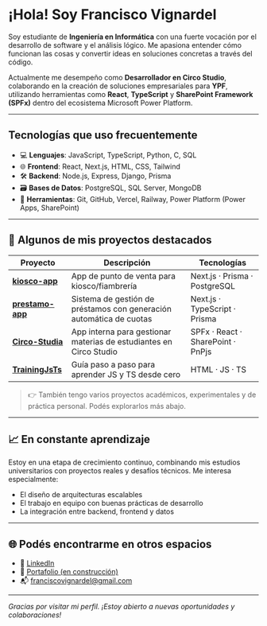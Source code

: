 # ¡Hola! Soy Francisco Vignardel

Soy estudiante de **Ingeniería en Informática** con una fuerte vocación por el desarrollo de software y el análisis lógico. Me apasiona entender cómo funcionan las cosas y convertir ideas en soluciones concretas a través del código.

Actualmente me desempeño como **Desarrollador en Circo Studio**, colaborando en la creación de soluciones empresariales para **YPF**, utilizando herramientas como **React**, **TypeScript** y **SharePoint Framework (SPFx)** dentro del ecosistema Microsoft Power Platform.

---

## Tecnologías que uso frecuentemente

- 💻 **Lenguajes**: JavaScript, TypeScript, Python, C, SQL
- 🌐 **Frontend**: React, Next.js, HTML, CSS, Tailwind
- 🛠️ **Backend**: Node.js, Express, Django, Prisma
- 🗃️ **Bases de Datos**: PostgreSQL, SQL Server, MongoDB
- 🧩 **Herramientas**: Git, GitHub, Vercel, Railway, Power Platform (Power Apps, SharePoint)

---

## 🚀 Algunos de mis proyectos destacados

| Proyecto | Descripción | Tecnologías |
|---------|-------------|-------------|
| **[kiosco-app](https://github.com/franvigna/kiosco-app)** | App de punto de venta para kiosco/fiambrería | Next.js · Prisma · PostgreSQL |
| **[prestamo-app](https://github.com/franvigna/prestamo-app)** | Sistema de gestión de préstamos con generación automática de cuotas | Next.js · TypeScript · Prisma |
| **[Circo-Studia](https://github.com/franvigna/Circo-Studia)** | App interna para gestionar materias de estudiantes en Circo Studio | SPFx · React · SharePoint · PnPjs |
| **[TrainingJsTs](https://github.com/franvigna/TrainingJsTs)** | Guía paso a paso para aprender JS y TS desde cero | HTML · JS · TS |

> 👉 También tengo varios proyectos académicos, experimentales y de práctica personal. Podés explorarlos más abajo.

---

## 📈 En constante aprendizaje

Estoy en una etapa de crecimiento continuo, combinando mis estudios universitarios con proyectos reales y desafíos técnicos. Me interesa especialmente:

- El diseño de arquitecturas escalables
- El trabajo en equipo con buenas prácticas de desarrollo
- La integración entre backend, frontend y datos

---

## 🌐 Podés encontrarme en otros espacios

- 💼 [LinkedIn](https://www.linkedin.com/in/franciscovignardel/)
- 🔎 [Portafolio (en construcción)](https://github.com/franvigna)
- 📬 franciscovignardel@gmail.com

---

_Gracias por visitar mi perfil. ¡Estoy abierto a nuevas oportunidades y colaboraciones!_


